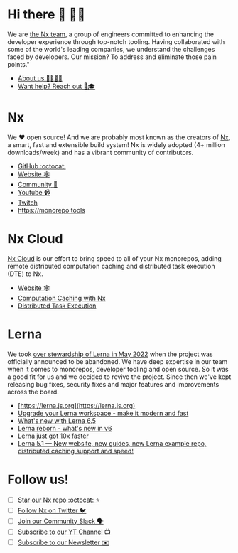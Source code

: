 # Hi there 👋 🐳🦄

We are [the Nx team](https://nx.dev), a group of engineers committed to enhancing the developer experience through top-notch tooling. Having collaborated with some of the world's leading companies, we understand the challenges faced by developers. Our mission? To address and eliminate those pain points."

- [About us 👩‍💻🧑‍💻](https://nx.app/company?utm_source=githuborgprofile)
- [Want help? Reach out 🧐🎓](https://nx.app/enterprise?utm_source=githuborgprofile)

# Nx

We ❤️ open source! And we are probably most known as the creators of [Nx](https://nx.dev), a smart, fast and extensible build system! Nx is widely 
adopted (4+ million downloads/week) and has a vibrant community of contributors.

- [GitHub :octocat:](https://github.com/nrwl/nx?utm_source=githuborgprofile)
- [Website 🕸](https://nx.dev/?utm_source=githuborgprofile)
- [Community 🙌](https://nx.dev/community?utm_source=githuborgprofile)
- [Youtube 📹](https://www.youtube.com/@nxdevtools)
- [Twitch](https://www.twitch.tv/nxdevtools)
- https://monorepo.tools

# Nx Cloud

[Nx Cloud](https://nx.app) is our effort to bring speed to all of your Nx monorepos, adding remote distributed computation caching and distributed task execution (DTE) to Nx.

- [Website 🕸](https://nx.app?utm_source=githuborgprofile)
- [Computation Caching with Nx](https://nx.dev/concepts/how-caching-works?utm_source=githuborgprofile)
- [Distributed Task Execution](https://nx.dev/core-features/distribute-task-execution?utm_source=githuborgprofile)

# Lerna

We took [over stewardship of Lerna in May 2022](https://blog.nrwl.io/lerna-is-dead-long-live-lerna-61259f97dbd9) when the project was officially announced to be abandoned. We have deep expertise in our team when it comes to monorepos, developer tooling and open source. So it was a good fit for us and we decided to revive the project. Since then we've kept releasing bug fixes, security fixes and major features and improvements across the board.

- [https://lerna.js.org](https://lerna.js.org)
- [Upgrade your Lerna workspace - make it modern and fast](https://dev.to/nx/upgrade-your-lerna-workspace-make-it-fast-and-modern-3c0g)
- [What's new with Lerna 6.5](https://dev.to/nx/whats-new-with-lerna-65-1ihb)
- [Lerna reborn - what's new in v6](https://dev.to/nx/lerna-reborn-whats-new-in-v6-245j)
- [Lerna just got 10x faster](https://dev.to/nx/lerna-used-to-walk-now-it-can-fly-3661)
- [Lerna 5.1 — New website, new guides, new Lerna example repo, distributed caching support and speed!](https://blog.nrwl.io/lerna-5-1-new-website-new-guides-new-lerna-example-repo-distributed-caching-support-and-speed-64d66410bec7)


# Follow us!

- [ ] [Star our Nx repo :octocat: :star:](https://github.com/nrwl/nx/stargazers)
- [ ] [Follow Nx on Twitter 🐦](https://twitter.com/nxdevtools)
- [ ] [Join our Community Slack 🗣️](https://twitter.com/nxdevtools)
- [ ] [Subscribe to our YT Channel 📺](https://youtube.com/@nxdevtools)
- [ ] [Subscribe to our Newsletter ✉️](https://go.nrwl.io/nx-newsletter)
